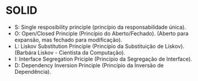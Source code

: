 # SOLID

- S: Single resposibility principle (princípio da responsabilidade única).
- O: Open/Closed Principle (Princípio do Aberto/Fechado). (Aberto para expansão, mas fechado para modificação).
- L: Liskov Substitution Principle (Princípio da Substituição de Liskov). (Barbára Liskov - Cientista da Computação).
- I: Interface Segregation Priciple (Princípio da Segregação de Interface).
- D: Dependency Inversion Principle (Princípio da Inversão de Dependência).

